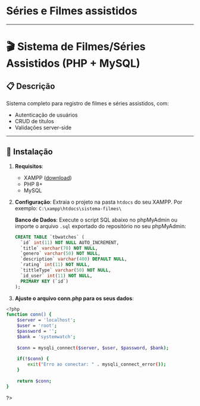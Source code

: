# Séries e Filmes assistidos


---

# 🎬 Sistema de Filmes/Séries Assistidos (PHP + MySQL)

## 📋 Descrição
Sistema completo para registro de filmes e séries assistidos, com:
- Autenticação de usuários
- CRUD de títulos
- Validações server-side

---

## 🚀 Instalação
1. **Requisitos**:
   - XAMPP ([download](https://www.apachefriends.org))
   - PHP 8+
   - MySQL

2. **Configuração**:
   Extraia o projeto na pasta `htdocs` do seu XAMPP. Por exemplo:
   `C:\xampp\htdocs\sistema-filmes\`

   **Banco de Dados**:
   Execute o script SQL abaixo no phpMyAdmin ou importe o arquivo `.sql` exportado do repositório no seu phpMyAdmin:

   ```sql
   CREATE TABLE `tbwatches` (
     `id` int(11) NOT NULL AUTO_INCREMENT,
     `title` varchar(70) NOT NULL,
     `genero` varchar(50) NOT NULL,
     `description` varchar(400) DEFAULT NULL,
     `rating` int(11) NOT NULL,
     `tittleType` varchar(50) NOT NULL,
     `id_user` int(11) NOT NULL,
     PRIMARY KEY (`id`)
   );
3. **Ajuste o arquivo conn.php para os seus dados**:
```bash 
<?php
function conn() {
    $server = 'localhost';
    $user = 'root';
    $password = '';
    $bank = 'systemwatch';
    
    $conn = mysqli_connect($server, $user, $password, $bank);
    
    if(!$conn) {
        exit("Erro ao conectar: " . mysqli_connect_error());
    }
    
    return $conn;
}
```
?>